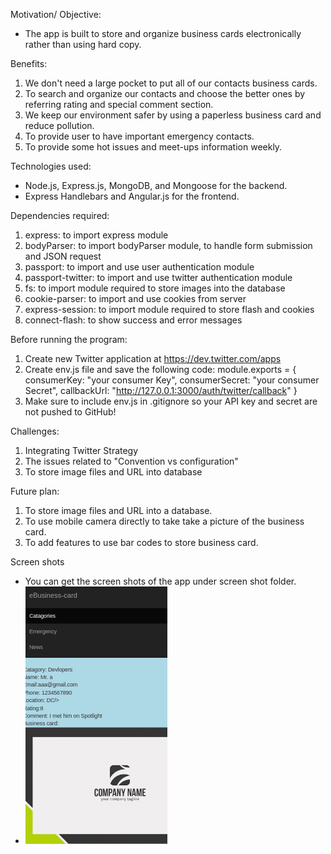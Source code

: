 Motivation/ Objective:
* The app is built to store and organize business cards electronically rather than using hard copy.

Benefits:
1. We don't need a large pocket to put all of our contacts business cards.
2. To search and organize our contacts and choose the better ones by referring rating and special comment section.
3. We keep our environment safer by using a paperless business card and reduce pollution.
4. To provide user to have important emergency contacts.
5. To provide some hot issues and meet-ups information weekly.

Technologies used:
  * Node.js, Express.js, MongoDB, and Mongoose for the backend.
  * Express Handlebars and Angular.js for the frontend.

Dependencies required:
  1. express: to import  express module
  2. bodyParser: to import bodyParser module, to handle form submission and JSON request
  3. passport: to import and use user authentication module
  4. passport-twitter: to import and use twitter authentication module
  5. fs: to import module required to store images into the database
  5. cookie-parser: to import and use cookies from server
  6. express-session: to import module required to store flash and cookies
  7. connect-flash: to show success and error messages

Before running the program:
1. Create new Twitter application at https://dev.twitter.com/apps
2. Create env.js file and save the following code:
    module.exports = {
      consumerKey: "your consumer Key",
      consumerSecret: "your consumer Secret",
      callbackUrl: "http://127.0.0.1:3000/auth/twitter/callback"
    }
3. Make sure to include env.js in .gitignore so your API key and secret are not pushed to GitHub!

Challenges:
1. Integrating Twitter Strategy
2. The issues related to "Convention vs configuration"
3. To store image files and URL into database

Future plan:
1. To store image files and URL into a database.
2. To use mobile camera directly to take take a picture of the business card.
3. To add features to use bar codes to store business card.

Screen shots
* You can get the screen shots of the app under screen shot folder.
* ![alt text](screen_shots/screenshots-7.png)
